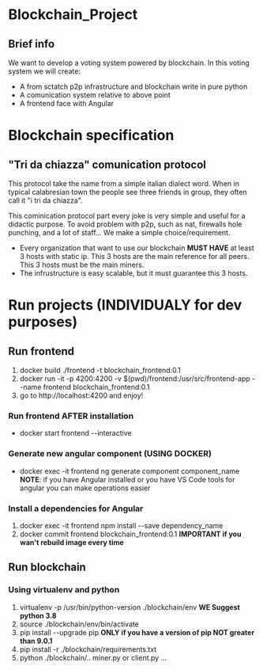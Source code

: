# Blockchain_Project
## Brief info
We want to develop a voting system powered by blockchain.
In this voting system we will create:
* A from sctatch p2p infrastructure and blockchain write in pure python
* A comunication system relative to above point
* A frontend face with Angular

# Blockchain specification
## "Tri da chiazza" comunication protocol
This protocol take the name from a simple italian dialect word.
When in typical calabresian town the people see three friends in group,
they often call it "i tri da chiazza".

This cominication protocol part every joke is very simple and useful for a didactic purpose.
To avoid problem with p2p, such as nat, firewalls hole punching, and a lot of staff...
We make a simple choice/requirement.

* Every organization that want to use our blockchain **MUST HAVE** at least 3 hosts with static ip.
This 3 hosts are the main reference for all peers. This 3 hosts must be the main miners.
* The infrustructure is easy scalable, but it must guarantee this 3 hosts.


# Run projects (INDIVIDUALY for dev purposes)
## Run frontend
1. docker build ./frontend -t blockchain_frontend:0.1
2. docker run -it -p 4200:4200 -v $(pwd)/frontend:/usr/src/frontend-app --name frontend blockchain_frontend:0.1
3. go to http://localhost:4200 and enjoy!

### Run frontend **AFTER** installation
* docker start frontend --interactive

### Generate new angular component (USING DOCKER)
* docker exec -it frontend ng generate component component_name
**NOTE**: if you have Angular installed or you have VS Code tools for angular
you can make operations easier

### Install a dependencies for Angular
1. docker exec -it frontend npm install --save dependency_name
2. docker commit frontend blockchain_frontend:0.1 **IMPORTANT if you wan't rebuild image every time**


## Run blockchain
### Using virtualenv and python
1. virtualenv -p /usr/bin/python-version ./blockchain/env **WE Suggest python 3.8**
2. source ./blockchain/env/bin/activate
3. pip install --upgrade pip **ONLY if you have a version of pip NOT greater than 9.0.1**
4. pip install -r ./blockchain/requirements.txt
5. python ./blockchain/.. miner.py or client.py ...

